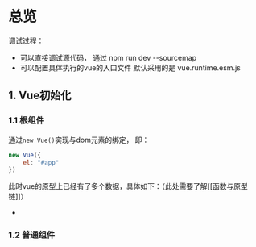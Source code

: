 # 总览

调试过程：

- 可以直接调试源代码， 通过 npm run dev --sourcemap
- 可以配置具体执行的vue的入口文件 默认采用的是 vue.runtime.esm.js

## 1. Vue初始化

### 1.1 根组件

通过`new Vue()`实现与dom元素的绑定， 即：

```js
new Vue({
    el: "#app"
})
```

此时vue的原型上已经有了多个数据，具体如下：（此处需要了解[[函数与原型链]]）

- 

### 1.2 普通组件